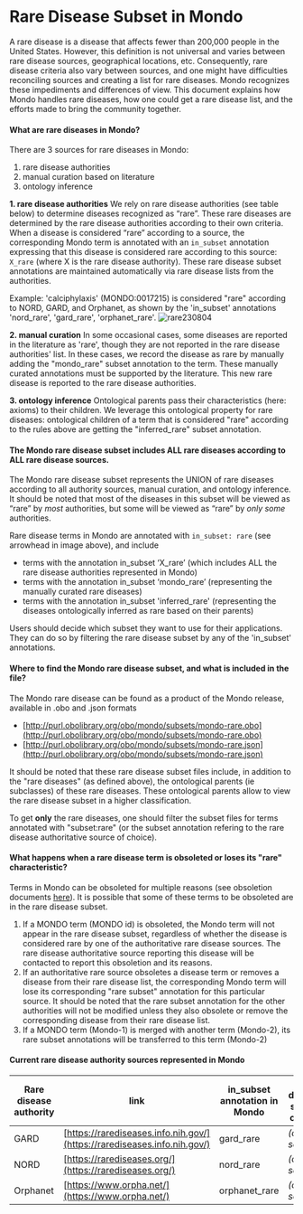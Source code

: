 # Rare Disease Subset in Mondo

A rare disease is a disease that affects fewer than 200,000 people in the United States. However, this definition is not universal and varies between rare disease sources, geographical locations, etc. Consequently, rare disease criteria also vary between sources, and one might have difficulties reconciling sources and creating a list for rare diseases. Mondo recognizes these impediments and differences of view. This document explains how Mondo handles rare diseases, how one could get a rare disease list, and the efforts made to bring the community together.

#### What are rare diseases in Mondo?
There are 3 sources for rare diseases in Mondo:
1. rare disease authorities
2. manual curation based on literature
3. ontology inference

**1. rare disease authorities**
We rely on rare disease authorities (see table below) to determine diseases recognized as “rare”. These rare diseases are determined by the rare disease authorities according to their own criteria. When a disease is considered “rare” according to a source, the corresponding Mondo term is annotated with an `in_subset` annotation expressing that this disease is considered rare according to this source: `X_rare`  (where X is the rare disease authority). These rare disease subset annotations are maintained automatically via rare disease lists from the authorities.  

Example: 'calciphylaxis' (MONDO:0017215) is considered "rare" according to NORD, GARD, and Orphanet, as shown by the 'in_subset' annotations 'nord_rare', 'gard_rare', 'orphanet_rare'.
![rare230804](https://github.com/monarch-initiative/mondo/assets/12737987/e8d6f16c-0d58-4867-bafb-2755def10b8b)


**2. manual curation**
In some occasional cases, some diseases are reported in the literature as 'rare', though they are not reported in the rare disease authorities' list. In these cases, we record the disease as rare by manually adding the "mondo_rare" subset annotation to the term. These manually curated annotations must be supported by the literature. This new rare disease is reported to the rare disease authorities. 

**3. ontology inference**
Ontological parents pass their characteristics (here: axioms) to their children. We leverage this ontological property for rare diseases: ontological children of a term that is considered "rare" according to the rules above are getting the "inferred_rare" subset annotation.


#### The Mondo rare disease subset includes ALL rare diseases according to ALL rare disease sources.
The Mondo rare disease subset represents the UNION of rare diseases according to all authority sources, manual curation, and ontology inference. It should be noted that most of the diseases in this subset will be viewed as “rare” by _most_ authorities, but some will be viewed as “rare” by _only some_ authorities. 

Rare disease terms in Mondo are annotated with `in_subset: rare` (see arrowhead in image above), and include

- terms with the annotation in_subset ‘X_rare’ (which includes ALL the rare disease authorities represented in Mondo)
- terms with the annotation in_subset ‘mondo_rare’ (representing the manually curated rare diseases)
- terms with the annotation in_subset 'inferred_rare' (representing the diseases  ontologically inferred as rare based on their parents)

Users should decide which subset they want to use for their applications. They can do so by filtering the rare disease subset by any of the 'in_subset' annotations. 

#### Where to find the Mondo rare disease subset, and what is included in the file?
The Mondo rare disease can be found as a product of the Mondo release, available in .obo and .json formats
- [http://purl.obolibrary.org/obo/mondo/subsets/mondo-rare.obo](http://purl.obolibrary.org/obo/mondo/subsets/mondo-rare.obo)
- [http://purl.obolibrary.org/obo/mondo/subsets/mondo-rare.json](http://purl.obolibrary.org/obo/mondo/subsets/mondo-rare.json)

It should be noted that these rare disease subset files include, in addition to the "rare diseases" (as defined above), the ontological parents (ie subclasses) of these rare diseases. These ontological parents allow to view the rare disease subset in a higher classification. 

To get **only** the rare diseases, one should filter the subset files for terms annotated with "subset:rare" (or the subset annotation refering to the rare disease authoritative source of choice).

#### What happens when a rare disease term is obsoleted or loses its "rare" characteristic?
Terms in Mondo can be obsoleted for multiple reasons (see obsoletion documents [here](https://mondo.readthedocs.io/en/latest/editors-guide/merging-and-obsoleting/)). It is possible that some of these terms to be obsoleted are in the rare disease subset. 

1. If a MONDO term (MONDO id) is obsoleted, the Mondo term will not appear in the rare disease subset, regardless of whether the disease is considered rare by one of the authoritative rare disease sources. The rare disease authoritative source reporting this disease will be contacted to report this obsoletion and its reasons.
2. If an authoritative rare source obsoletes a disease term or removes a disease from their rare disease list, the corresponding Mondo term will lose its corresponding "rare subset" annotation for this particular source. It should be noted that the rare subset annotation for the other authorities will not be modified unless they also obsolete or remove the corresponding disease from their rare disease list.
3. If a MONDO term (Mondo-1) is merged with another term (Mondo-2), its rare subset annotations will be transferred to this term (Mondo-2)

#### Current rare disease authority sources represented in Mondo

| Rare disease authority | link | in_subset annotation in Mondo | Rare disease source criteria |
| --- | --- | --- | --- |
| GARD | [https://rarediseases.info.nih.gov/](https://rarediseases.info.nih.gov/) | gard_rare | *(coming soon)*|
| NORD | [https://rarediseases.org/](https://rarediseases.org/) | nord_rare | *(coming soon)*|
| Orphanet | [https://www.orpha.net/](https://www.orpha.net/) | orphanet_rare | *(coming soon)*|




